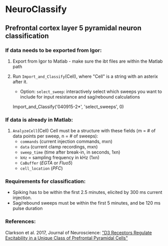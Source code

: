 # NeuroClassify

## Prefrontal cortex layer 5 pyramidal neuron classification

### If data needs to be exported from Igor:
1. Export from Igor to Matlab - make sure the ibt files are within the Matlab
   path 

2.  Run `Import_and_Classify`(Cell), where "Cell" is a string with an asterix
   after it.
    * Option: `select_sweep`: interactively select which sweeps you want to
      include for input resistance and sag/rebound calculations

    Import_and_Classify('040915-2*', 'select_sweeps', 0)

### If data is already in Matlab:
1. `AnalyzeCell`(Cell)
Cell must be a structure with these fields (m = # of data points per
sweep, n = # of sweeps):
    * `commands` (current injection commands, mxn)
    * `data` (current clamp recordings, mxn)
    * `sweep_time` (time after break-in, in seconds, 1xn)
    * `kHz` = sampling frequency in kHz (1xn)
    * `CaBuffer` (*EGTA* or *Fluo5*)
    * `cell_location` (*PFC*)

### Requirements for classification:
* Spiking has to be within the first 2.5 minutes, elicited by 300 ms current
  injection.
* Sag/rebound sweeps must be within the first 5 minutes, and be 120 ms pulse
  duration

### References:
Clarkson et al. 2017, Journal of Neuroscience: 
["D3 Receptors Regulate Excitability in a Unique Class of Prefrontal Pyramidal
Cells"](http://www.jneurosci.org/content/37/24/5846)
